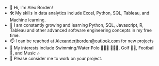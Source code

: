 - 👋 Hi, I’m Alex Borden!
- 🛠️ My skills in data analytics include Excel, Python, SQL, Tableau, and Machine learning.
- 🌱 I am constantly growing and learning Python, SQL, Javascript, R, Tableau and other advanced software engineering concepts in my free time.
- 📫 I can be reached at Alexanderjborden@outlook.com for new projects
- 🏁 My interests include Swimming/Water Polo 🏊🏼‍♂️ 🤽🏻‍♂️, Golf 🏌️‍♂️, Football 🏈, and Music 🎶
- 💼 Please consider me to work on your project.

<!---
ABorden23/ABorden23 is a ✨ special ✨ repository because its `README.md` (this file) appears on your GitHub profile.
You can click the Preview link to take a look at your changes.
--->
